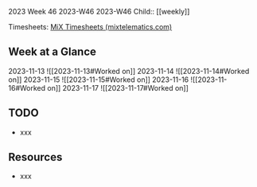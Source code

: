 2023 Week 46
2023-W46 2023-W46
Child:: [[weekly]]

Timesheets: [MiX Timesheets (mixtelematics.com)](http://timesheets.mixtelematics.com/MixTimesheetsUI/app/index.html#/TimeSheet)

## Week at a Glance

2023-11-13
![[2023-11-13#Worked on]]
2023-11-14
![[2023-11-14#Worked on]]
2023-11-15
![[2023-11-15#Worked on]]
2023-11-16
![[2023-11-16#Worked on]]
2023-11-17
![[2023-11-17#Worked on]]

## TODO

- xxx

## Resources

- xxx


